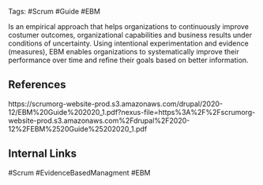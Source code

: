Tags: #Scrum #Guide #EBM

Is an empirical approach that helps organizations to continuously improve costumer outcomes, organizational capabilities and business results under conditions of uncertainty. Using intentional experimentation and evidence (measures), EBM enables organizations to systematically improve their performance over time and refine their goals based on better information.

<h2>References</h2>
https://scrumorg-website-prod.s3.amazonaws.com/drupal/2020-12/EBM%20Guide%202020_1.pdf?nexus-file=https%3A%2F%2Fscrumorg-website-prod.s3.amazonaws.com%2Fdrupal%2F2020-12%2FEBM%2520Guide%25202020_1.pdf

<h2>Internal Links</h2>
#Scrum #EvidenceBasedManagment #EBM